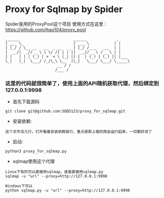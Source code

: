 
Proxy for Sqlmap by Spider
=======
Spider是用的ProxyPool这个项目
使用方式在这里：https://github.com/jhao104/proxy_pool

    ______                        ______             _
    | ___ \_                      | ___ \           | |
    | |_/ / \__ __   __  _ __   _ | |_/ /___   ___  | |
    |  __/|  _// _ \ \ \/ /| | | ||  __// _ \ / _ \ | |
    | |   | | | (_) | >  < \ |_| || |  | (_) | (_) || |___
    \_|   |_|  \___/ /_/\_\ \__  |\_|   \___/ \___/ \_____\
                           __ / /
                          /___ /


### 这里的代码就很简单了，使用上面的API随机获取代理，然后绑定到127.0.0.1:9998

* 首先下载源码

```shell
git clone git@github.com:SQQS123/proxy_for_sqlmap.git

```

* 安装依赖:

```shell
这个文件没几行，打开看着安装依赖就行，重点是那上面的爬虫运行起来，一切都好说了

```

* 启动:

```shell
python3 proxy_for_sqlmap.py

```

* sqlmap使用这个代理
```shell
Linux下有的可以直接用sqlmap，或者直接用sqlmap.py
sqlmap -u "url" --proxy=http://127.0.0.1:9998

Windows下可以
python sqlmap.py -u "url" --proxy=http://127.0.0.1:9998
```